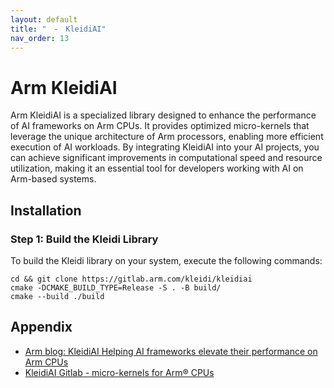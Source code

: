 ```yaml
---
layout: default
title: "　-　KleidiAI"
nav_order: 13
---
```


# Arm KleidiAI

Arm KleidiAI is a specialized library designed to enhance the performance of AI frameworks on Arm CPUs. It provides optimized micro-kernels that leverage the unique architecture of Arm processors, enabling more efficient execution of AI workloads. By integrating KleidiAI into your AI projects, you can achieve significant improvements in computational speed and resource utilization, making it an essential tool for developers working with AI on Arm-based systems.

## Installation

### Step 1: Build the Kleidi Library
To build the Kleidi library on your system, execute the following commands:

```
cd && git clone https://gitlab.arm.com/kleidi/kleidiai
cmake -DCMAKE_BUILD_TYPE=Release -S . -B build/
cmake --build ./build
```

## Appendix

* [Arm blog: KleidiAI Helping AI frameworks elevate their performance on Arm CPUs](https://community.arm.com/arm-community-blogs/b/ai-and-ml-blog/posts/kleidiai)
* [KleidiAI Gitlab - micro-kernels for Arm® CPUs](https://gitlab.arm.com/kleidi/kleidiai)
